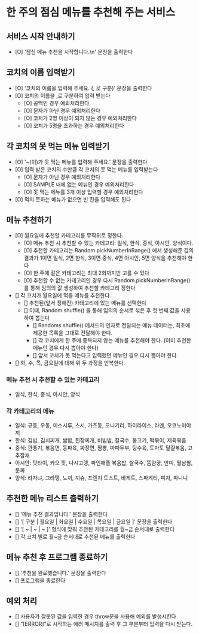 # 한 주의 점심 메뉴를 추천해 주는 서비스

## 서비스 시작 안내하기

- [O] '점심 메뉴 추천을 시작합니다.\n' 문장을 출력한다

## 코치의 이름 입력받기

- [O] '코치의 이름을 입력해 주세요. (, 로 구분)' 문장을 출력한다
- [O] 코치의 이름을 ,로 구분하여 입력 받는다
  - [O] 공백인 경우 예외처리한다
  - [O] 문자가 아닌 경우 예외처리한다
  - [O] 코치가 2명 이상이 되지 않는 경우 예외처리한다
  - [O] 코치가 5명을 초과하는 경우 예외처리한다

## 각 코치의 못 먹는 메뉴 입력받기

- [O] '~(이)가 못 먹는 메뉴를 입력해 주세요.' 문장을 출력한다
- [O] 입력 받은 코치의 수만큼 각 코치의 못 먹는 메뉴를 입력받는다
  - [O] 문자가 아닌 경우 예외처리한다
  - [O] SAMPLE 내에 없는 메뉴인 경우 예외처리한다
  - [O] 못 먹는 메뉴를 3개 이상 입력할 경우 예외처리한다
- [O] 먹지 못하는 메뉴가 없으면 빈 칸을 입력해도 된다

## 메뉴 추천하기

- [O] 월요일에 추천할 카테고리를 무작위로 정한다.
  - [O] 메뉴 추천 시 추천할 수 있는 카테고리: 일식, 한식, 중식, 아시안, 양식이다.
  - [O] 추천할 카테고리는 Random.pickNumberInRange() 에서 생성해준 값의 결과가 1이면 일식, 2면 한식, 3이면 중식, 4면 아시안, 5면 양식을 추천해야 한다
  - [O] 한 주에 같은 카테고리는 최대 2회까지만 고를 수 있다
  - [O] 추천할 수 없는 카테고리인 경우 다시 Random.pickNumberInRange() 를 통해 임의의 값 생성하여 추천할 카테고리 정한다
- [] 각 코치가 월요일에 먹을 메뉴를 추천한다.
  - [] 추천된(앞서 정해진) 카테고리에 있는 메뉴를 선택한다
  - [] 이때, Random.shuffle() 을 통해 임의의 순서로 섞은 후 첫 번째 값을 사용하여 뽑는다
    - [] Randoms.shuffle() 메서드의 인자로 전달되는 메뉴 데이터는, 최초에 제공한 목록을 그대로 전달해야 한다.
    - [] 각 코치에게 한 주에 중복되지 않는 메뉴를 추천해야 한다. (이미 추천한 메뉴인 경우 다시 뽑아야 한다)
    - [] 앞서 코치가 못 먹는다고 입력했던 메뉴인 경우 다시 뽑아야 한다
- [] 화, 수, 목, 금요일에 대해 위 두 과정을 반복한다.

### 메뉴 추천 시 추천할 수 있는 카테고리

- 일식, 한식, 중식, 아시안, 양식

### 각 카테고리의 메뉴

- 일식: 규동, 우동, 미소시루, 스시, 가츠동, 오니기리, 하이라이스, 라멘, 오코노미야끼
- 한식: 김밥, 김치찌개, 쌈밥, 된장찌개, 비빔밥, 칼국수, 불고기, 떡볶이, 제육볶음
- 중식: 깐풍기, 볶음면, 동파육, 짜장면, 짬뽕, 마파두부, 탕수육, 토마토 달걀볶음, 고추잡채
- 아시안: 팟타이, 카오 팟, 나시고렝, 파인애플 볶음밥, 쌀국수, 똠얌꿍, 반미, 월남쌈, 분짜
- 양식: 라자냐, 그라탱, 뇨끼, 끼슈, 프렌치 토스트, 바게트, 스파게티, 피자, 파니니

## 추천한 메뉴 리스트 출력하기

- [] '메뉴 추천 결과입니다.' 문장을 출력한다
- [] '[ 구분 | 월요일 | 화요일 | 수요일 | 목요일 | 금요일 ]' 문장을 출력한다
- [] '[ ~ | ~ | ~ ]' 형식에 맞춰 추천된 카테고리를 월~금 순서대로 출력한다
- [] 각 코치 별로 월~금 순서대로 추천된 메뉴를 출력한다

## 메뉴 추천 후 프로그램 종료하기

- [] '추천을 완료했습니다.' 문장을 출력한다
- [] 프로그램을 종료한다

## 예외 처리

- [] 사용자가 잘못된 값을 입력한 경우 throw문을 사용해 예외를 발생시킨다
- [] "[ERROR]"로 시작하는 에러 메시지를 출력 후 그 부분부터 입력을 다시 받는다.
